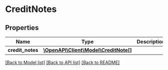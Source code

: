 # CreditNotes

## Properties
Name | Type | Description | Notes
------------ | ------------- | ------------- | -------------
**credit_notes** | [**\OpenAPI\Client\Model\CreditNote[]**](CreditNote.md) |  | [optional] 

[[Back to Model list]](../README.md#documentation-for-models) [[Back to API list]](../README.md#documentation-for-api-endpoints) [[Back to README]](../README.md)


